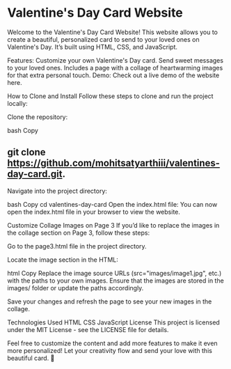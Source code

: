 # Valentine's Day Card Website



Welcome to the Valentine's Day Card Website! This website allows you to create a beautiful, personalized card to send to your loved ones on Valentine's Day. It’s built using HTML, CSS, and JavaScript.

Features:
Customize your own Valentine's Day card.
Send sweet messages to your loved ones.
Includes a page with a collage of heartwarming images for that extra personal touch.
Demo:
Check out a live demo of the website here.

How to Clone and Install
Follow these steps to clone and run the project locally:

Clone the repository:

bash
Copy
 ## git clone https://github.com/mohitsatyarthiii/valentines-day-card.git.

Navigate into the project directory:

bash
Copy
cd valentines-day-card
Open the index.html file: You can now open the index.html file in your browser to view the website.

Customize Collage Images on Page 3
If you’d like to replace the images in the collage section on Page 3, follow these steps:

Go to the page3.html file in the project directory.

Locate the image section in the HTML:

html
Copy
Replace the image source URLs (src="images/image1.jpg", etc.) with the paths to your own images. Ensure that the images are stored in the images/ folder or update the paths accordingly.

Save your changes and refresh the page to see your new images in the collage.

Technologies Used
HTML
CSS
JavaScript
License
This project is licensed under the MIT License - see the LICENSE file for details.

Feel free to customize the content and add more features to make it even more personalized! Let your creativity flow and send your love with this beautiful card. 💖
